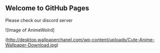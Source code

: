 ## Welcome to GitHub Pages

Please check our discord server


![Image of AnimeWolrd]

(http://desktop.wallpaperchanel.com/wp-content/uploads/Cute-Anime-Wallpaper-Download.jpg)

